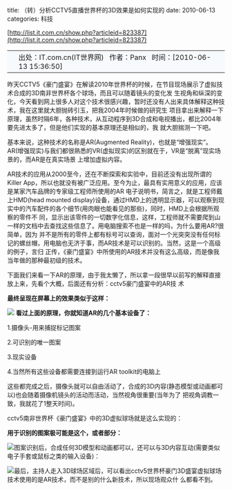 title: （转）分析CCTV5直播世界杯的3D效果是如何实现的
date: 2010-06-13
categories: 科技

[http://list.it.com.cn/show.php?articleid=823387](http://list.it.com.cn/show.php?articleid=823387)

<table cellspacing="0" cellpadding="0" width="100%"><tbody><tr><td width="2" bgcolor="#f7fafc"></td><td bgcolor="#f7fafc">出处：IT.com.cn(IT世界网)&nbsp;&nbsp; 作者：Panx&nbsp;&nbsp; 时间：[2010-06-13 15:36:50]</td><td width="2" bgcolor="#f7fafc"></td></tr></tbody></table>

昨天CCTV5《豪门盛宴》在解读2010年世界杯的时候，在节目现场展示了虚拟技术合成的3D南非世界杯各个球场，而且可以随着镜头的变化发 生视角和纵深的变化，今天看到网上很多人对这个技术很感兴趣，暂时还没有人出来具体解释这种技术，我在这里就大胆抛砖引玉，把我2004年时候做的研究生 项目拿出来解释一下原理，虽然时隔6年，各种技术，从互动程序到3D合成和电视播出，都比2004年要先进太多了，但是他们实现的基本原理还是相似的，我 就大胆揣测一下吧。<!--more-->

基本来说，这种技术的名称是AR(Augmented Reality)，也就是“增强现实”。AR(增强现实)与我们都很熟悉的VR(虚拟现实)的区别就在于，VR是“脱离”现实场景的，而AR是在真实场景 上增加虚拟内容。

AR技术的应用从2000至今，还在不断探索和实验中，目前还没有出现所谓的Killer App，所以也就没有被广泛应用。至今为止，最具有实用意义的应用，应该是某家汽车品牌的专家级工程师所使用的AR 电子说明书，简言之，就是工程师戴上HMD(head mounted display)设备，通过HMD上的透明显示器，可以观察到现实中的汽车配件的各个细节(用肉眼也能看见的那些)，同时，HMD上会根据所观察的零件不 同，显示出该零件的一切数字化信息，这样，工程师就不需要爬到山一样的文档中去查找这些信息了。用电脑搜索不也是一样的吗，为什么要用AR?很简单，因为 并不是所有的零件上都有标号可以查询，面对一个光突突没有任何标记的螺丝帽，用电脑也无济于事，而AR技术是可以识别的。当然，这是一个高级的例子，言归 正传，《豪门盛宴》中所使用的AR技术并没有这么高级，而是像我当年做的那种最初级的技术。

下面我们来看一下AR的原理，由于我太懒了，所以拿一段很早以前写的解释直接放上来，先看个大概，后面还有分析：cctv5豪门盛宴中的AR技 术

**最终呈现在屏幕上的效果类似于这样：**

![](images/100613_AR001.jpg) **看过上面的原理，你就知道AR的几个基本设备了：**

1.摄像头-用来捕捉标记图案

2.可识别的唯一图案

3.现实设备

4.当然所有这些设备都需要连接到运行AR toolkit的电脑上

这些都完成之后，摄像头就可以自由活动了，合成的3D内容(静态模型或动画都可以)也会随着摄像机镜头的活动而活动，当然视角很重要(当年为了 把视角调教一致，我就花了1整天时间)。

cctv5南非世界杯《豪门盛宴》中的3D虚拟球场就是这么实现的：

**用于识别的图案极可能是这个，或者部分：**

![](images/100613_AR002.jpg)图案识别后，合成任何3D模型和动画都可以，还可以与3D内容互动(需要类似电子手套或鼠标之类的输入设备)：

![](images/100613_AR003.jpg)最后，主持人走入3D球场区域后，可以看出cctv5世界杯豪门3D盛宴虚拟球场技术使用的是AR技术，而不是别的什么新技术，所以现场观众什 么都看不到。
